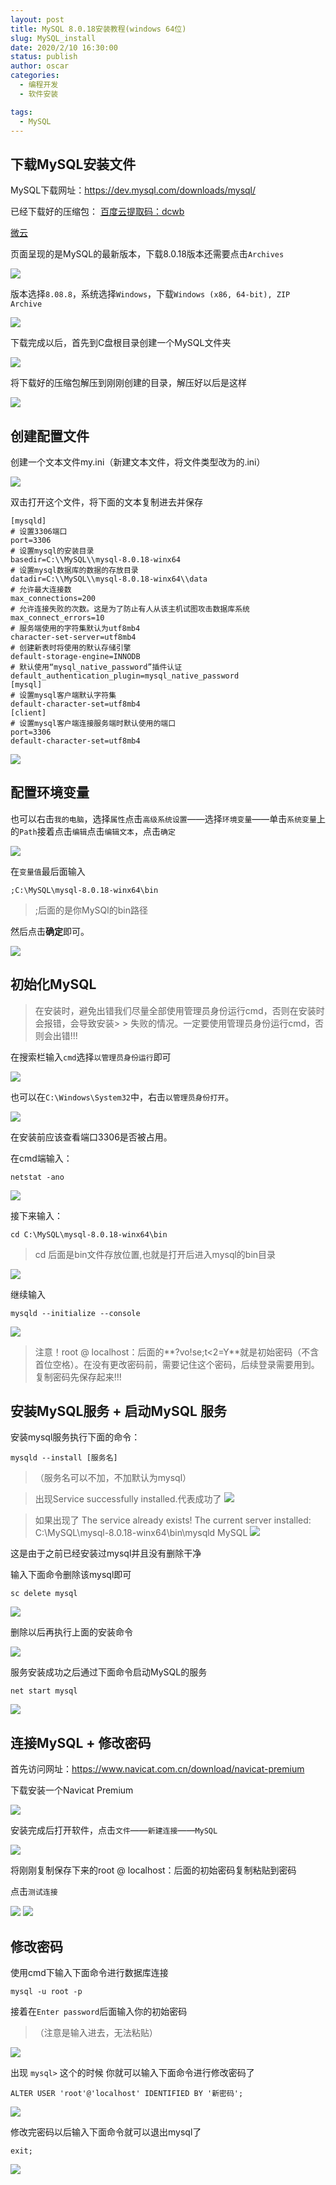 ```yaml
---
layout: post
title: MySQL 8.0.18安装教程(windows 64位)
slug: MySQL_install
date: 2020/2/10 16:30:00
status: publish
author: oscar
categories: 
  - 编程开发
  - 软件安装

tags: 
  - MySQL
---
```


## 下载MySQL安装文件

MySQL下载网址：https://dev.mysql.com/downloads/mysql/

已经下载好的压缩包：
[百度云提取码：dcwb](https://pan.baidu.com/s/1afSZBMSsIn9JOLCLvYfO_w)

[微云](https://share.weiyun.com/7imJMKW7)

页面呈现的是MySQL的最新版本，下载8.0.18版本还需要点击`Archives`

![ ](https://gallery.dachunwang.top/img/14a2fx.png)

版本选择`8.08.8`，系统选择`Windows`，下载`Windows (x86, 64-bit), ZIP Archive`

![ ](https://gallery.dachunwang.top/img/14wkad.png)

 下载完成以后，首先到C盘根目录创建一个MySQL文件夹

![ ](https://gallery.dachunwang.top/img/14O4vq.png)

将下载好的压缩包解压到刚刚创建的目录，解压好以后是这样

![ ](https://gallery.dachunwang.top/img/14XCVO.png)

## 创建配置文件

创建一个文本文件my.ini（新建文本文件，将文件类型改为的.ini）

![ ](https://gallery.dachunwang.top/img/14Xts0.png)

双击打开这个文件，将下面的文本复制进去并保存

```CODE
[mysqld]
# 设置3306端口
port=3306
# 设置mysql的安装目录
basedir=C:\\MySQL\\mysql-8.0.18-winx64 
# 设置mysql数据库的数据的存放目录
datadir=C:\\MySQL\\mysql-8.0.18-winx64\\data
# 允许最大连接数
max_connections=200
# 允许连接失败的次数。这是为了防止有人从该主机试图攻击数据库系统
max_connect_errors=10
# 服务端使用的字符集默认为utf8mb4
character-set-server=utf8mb4
# 创建新表时将使用的默认存储引擎
default-storage-engine=INNODB
# 默认使用“mysql_native_password”插件认证
default_authentication_plugin=mysql_native_password
[mysql]
# 设置mysql客户端默认字符集
default-character-set=utf8mb4
[client]
# 设置mysql客户端连接服务端时默认使用的端口
port=3306
default-character-set=utf8mb4
```

![ ](https://gallery.dachunwang.top/img/14XLef.png)

## 配置环境变量

也可以右击`我的电脑`，选择`属性`点击`高级系统设置`——选择`环境变量`——单击`系统变量`上的`Path`接着点击`编辑`点击`编辑文本`，点击`确定`

![ ](https://gallery.dachunwang.top/img/1jM9Yj.png)

在`变量值`最后面输入

```CODE
;C:\MySQL\mysql-8.0.18-winx64\bin
```

> ;后面的是你MySQl的bin路径

然后点击**确定**即可。

![ ](https://gallery.dachunwang.top/img/1jMFlq.png)

## 初始化MySQL

> 在安装时，避免出错我们尽量全部使用管理员身份运行cmd，否则在安装时会报错，会导致安装> > 失败的情况。一定要使用管理员身份运行cmd，否则会出错!!!

在搜索栏输入`cmd`选择`以管理员身份运行`即可

![ ](https://gallery.dachunwang.top/img/Snipaste_2020-07-04_21-55-33.png)

也可以在`C:\Windows\System32`中，右击`以管理员身份打开`。

![ ](https://gallery.dachunwang.top/img/14vZHf.png)

在安装前应该查看端口3306是否被占用。

在cmd端输入：

```CODE
netstat -ano
```

![ ](https://gallery.dachunwang.top/img/14vGD0.png)

接下来输入：

```CODE
cd C:\MySQL\mysql-8.0.18-winx64\bin
```

> cd 后面是bin文件存放位置,也就是打开后进入mysql的bin目录

![ ](https://gallery.dachunwang.top/img/14xBFS.png)

继续输入

```CODE
mysqld --initialize --console
```

![ ](https://gallery.dachunwang.top/img/14zlmq.png)

> 注意！root @ localhost：后面的**?vo!se;t<2=Y**就是初始密码（不含首位空格）。在没有更改密码前，需要记住这个密码，后续登录需要用到。复制密码先保存起来!!!

## 安装MySQL服务 + 启动MySQL 服务

安装mysql服务执行下面的命令：

```CODE
mysqld --install [服务名]
```

> （服务名可以不加，不加默认为mysql）

> 出现Service successfully installed.代表成功了
> ![ ](https://gallery.dachunwang.top/img/15SjRe.png)

> 如果出现了
> The service already exists!
> The current server installed: C:\MySQL\mysql-8.0.18-winx64\bin\mysqld MySQL
> ![ ](https://gallery.dachunwang.top/img/15pGz4.png)

这是由于之前已经安装过mysql并且没有删除干净

输入下面命令删除该mysql即可

```CODE
sc delete mysql
```

![ ](https://gallery.dachunwang.top/img/159PX9.png)

删除以后再执行上面的安装命令

![ ](https://gallery.dachunwang.top/img/15SjRe.png)

服务安装成功之后通过下面命令启动MySQL的服务

```CODE
net start mysql
```

![ ](https://gallery.dachunwang.top/img/159sA0.png)

## 连接MySQL + 修改密码

首先访问网址：https://www.navicat.com.cn/download/navicat-premium

下载安装一个Navicat Premium

![ ](https://gallery.dachunwang.top/img/15iN9K.png)

安装完成后打开软件，点击`文件`——`新建连接`——`MySQL`

![ ](https://gallery.dachunwang.top/img/15FzQS.png)

将刚刚复制保存下来的root @ localhost：后面的初始密码复制粘贴到密码

点击`测试连接`

![ ](https://gallery.dachunwang.top/img/15kX79.png)
![ ](https://gallery.dachunwang.top/img/15kO0J.png)

## 修改密码

使用cmd下输入下面命令进行数据库连接

```MySQL
mysql -u root -p
```

接着在`Enter password`后面输入你的初始密码

> （注意是输入进去，无法粘贴）

![ ](https://gallery.dachunwang.top/img/15EjRx.png)

出现 `mysql>` 这个的时候  你就可以输入下面命令进行修改密码了

```MySQL
ALTER USER 'root'@'localhost' IDENTIFIED BY '新密码';
```

![ ](https://gallery.dachunwang.top/img/15VJS0.png)

修改完密码以后输入下面命令就可以退出mysql了

```MySQL
exit;
```

![ ](https://gallery.dachunwang.top/img/15Vrf1.png)